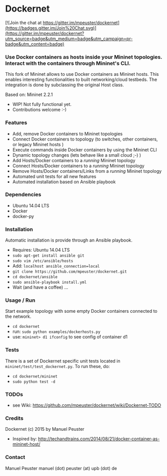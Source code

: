 Dockernet
=========

[![Join the chat at https://gitter.im/mpeuster/dockernet](https://badges.gitter.im/Join%20Chat.svg)](https://gitter.im/mpeuster/dockernet?utm_source=badge&utm_medium=badge&utm_campaign=pr-badge&utm_content=badge)

### Use Docker containers as hosts inside your Mininet topologies. Interact with the containers through Mininet's CLI.

This fork of Mininet allows to use Docker containers as Mininet hosts. This enables interesting functionalities to built networking/cloud testbeds. The integration is done by subclassing the original Host class.

Based on: Mininet 2.2.1

* WIP! Not fully functional yet.
* Contributions welcome :-)


### Features

* Add, remove Docker containers to Mininet topologies
* Connect Docker containers to topology (to switches, other containers, or legacy Mininet hosts )
* Execute commands inside Docker containers by using the Mininet CLI 
* Dynamic topology changes (lets behave like a small cloud ;-) )
 * Add Hosts/Docker containers to a *running* Mininet topology
 * Connect Hosts/Docker containers to a *running* Mininet topology
 * Remove Hosts/Docker containers/Links from a *running* Mininet topology
* Automated unit tests for all new features
* Automated installation based on Ansible playbook

### Dependencies

* Ubuntu 14.04 LTS
* Docker
* docker-py

### Installation
Automatic installation is provide through an Ansible playbook.
* Requires: Ubuntu 14.04 LTS
* `sudo apt-get install ansible git`
* `sudo vim /etc/ansible/hosts`
* Add: `localhost ansible_connection=local`
* `git clone https://github.com/mpeuster/dockernet.git`
* `cd dockernet/ansible`
* `sudo ansible-playbook install.yml`
* Wait (and have a coffee) ...

### Usage / Run
Start example topology with some empty Docker containers connected to the network.

* `cd dockernet`
* run: `sudo python examples/dockerhosts.py`
* use: `mininet> d1 ifconfig` to see config of container d1

### Tests
There is a set of Dockernet specific unit tests located in `mininet/test/test_dockernet.py`. To run these, do:

* `cd dockernet/mininet`
* `sudo python test -d`

### TODOs
* see Wiki: https://github.com/mpeuster/dockernet/wiki/Dockernet-TODO

### Credits
Dockernet (c) 2015 by Manuel Peuster

* Inspired by: http://techandtrains.com/2014/08/21/docker-container-as-mininet-host/


### Contact
Manuel Peuster
manuel (dot) peuster (at) upb (dot) de
